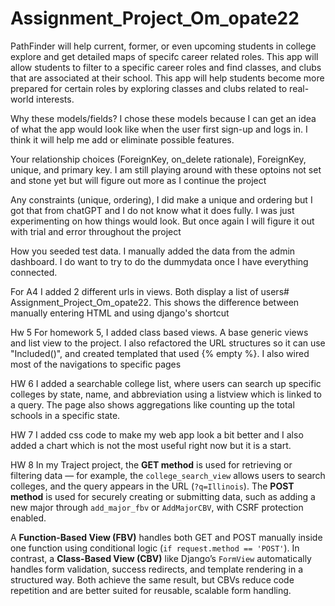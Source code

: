 # Assignment_Project_Om_opate22
PathFinder will help current, former, or even upcoming students in college explore and get detailed maps of specifc career related roles. This app will allow students to filter to a specific career roles and find classes, and clubs that are associated at their school. This app will help students become more prepared for certain roles by exploring classes and clubs related to real-world interests.  



Why these models/fields?
I chose these models because I can get an idea of what the app would look like when the user first sign-up and logs in. I think it will help me add or eliminate possible features.

Your relationship choices (ForeignKey, on_delete rationale),
ForeignKey, unique, and primary key. I am still playing around with these optoins not set and stone yet but will figure out more as I continue the project

Any constraints (unique, ordering),
I did make a unique and ordering but I got that from chatGPT and I do not know what it does fully. I was just experimenting on how things would look. But once again I will figure it out with trial and error throughout the project

How you seeded test data.
I manually added the data from the admin dashboard. I do want to try to do the dummydata once I have everything connected. 

For A4 I added 2 different urls in views. Both display a list of users# Assignment_Project_Om_opate22.
This shows the difference between manually entering HTML and using django's shortcut


Hw 5
For homework 5, I added class based views. A base generic views and list view to the project.
I also refactored the URL structures so it can use  "Included()", and created templated that used {% empty %}. I also wired most of the navigations to specific pages


HW 6
I added a searchable college list, where users can search up specific colleges by state, name, and abbreviation using a listview which is linked to a query. The page also shows aggregations like counting up the total schools in a specific state.  

HW 7
I added css code to make my web app look a bit better and I also added a chart which is not the most useful right now but it is a start. 

HW 8
In my Traject project, the **GET method** is used for retrieving or filtering data — for example, the `college_search_view` allows users to search colleges, and the query appears in the URL (`?q=Illinois`). The **POST method** is used for securely creating or submitting data, such as adding a new major through `add_major_fbv` or `AddMajorCBV`, with CSRF protection enabled.  

A **Function-Based View (FBV)** handles both GET and POST manually inside one function using conditional logic (`if request.method == 'POST'`). In contrast, a **Class-Based View (CBV)** like Django’s `FormView` automatically handles form validation, success redirects, and template rendering in a structured way. Both achieve the same result, but CBVs reduce code repetition and are better suited for reusable, scalable form handling.
